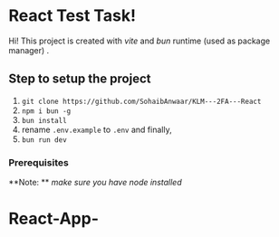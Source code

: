 # React Test Task!

Hi! This project is created with _vite_ and _bun_ runtime (used as package manager) .

## Step to setup the project

1. `git clone https://github.com/SohaibAnwaar/KLM---2FA---React`
2. `npm i bun -g`
3. `bun install`
4. rename `.env.example` to `.env`
   and finally,
5. `bun run dev`

### Prerequisites

**Note: ** _make sure you have node installed_

# React-App-
